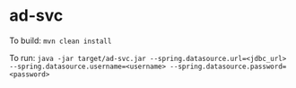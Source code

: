 # ad-svc
To build:
`mvn clean install`

To run:
`java -jar target/ad-svc.jar --spring.datasource.url=<jdbc_url> --spring.datasource.username=<username> --spring.datasource.password=<password>`


